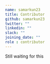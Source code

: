 ```yaml
---
name: samarkun23
title: Contributor
github: samarkun23
twitter: ""
linkedin: ""
slack: ""
joining_date: ""
role : contributor
---
```


Still waiting for this
